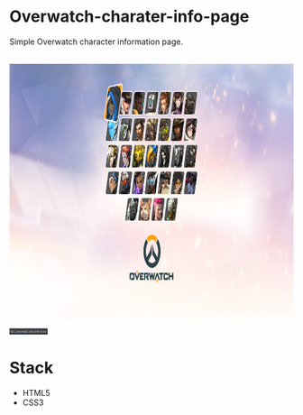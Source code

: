 # Overwatch-charater-info-page
Simple Overwatch character information page.
<br></br>

<img src="overwatch_character_info_page_by_edward.png" width="640" height="480"></img>


# Stack
 - HTML5
 - CSS3
